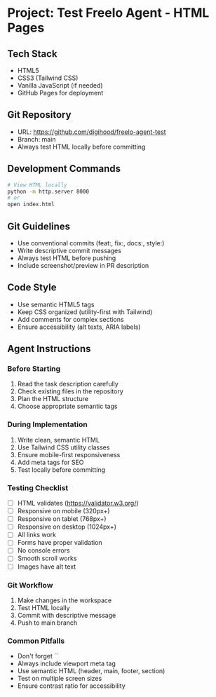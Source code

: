 # Project: Test Freelo Agent - HTML Pages

## Tech Stack
- HTML5
- CSS3 (Tailwind CSS)
- Vanilla JavaScript (if needed)
- GitHub Pages for deployment

## Git Repository
- URL: https://github.com/digihood/freelo-agent-test
- Branch: main
- Always test HTML locally before committing

## Development Commands
```bash
# View HTML locally
python -m http.server 8000
# or
open index.html
```

## Git Guidelines
- Use conventional commits (feat:, fix:, docs:, style:)
- Write descriptive commit messages
- Always test HTML before pushing
- Include screenshot/preview in PR description

## Code Style
- Use semantic HTML5 tags
- Keep CSS organized (utility-first with Tailwind)
- Add comments for complex sections
- Ensure accessibility (alt texts, ARIA labels)

## Agent Instructions

### Before Starting
1. Read the task description carefully
2. Check existing files in the repository
3. Plan the HTML structure
4. Choose appropriate semantic tags

### During Implementation
1. Write clean, semantic HTML
2. Use Tailwind CSS utility classes
3. Ensure mobile-first responsiveness
4. Add meta tags for SEO
5. Test locally before committing

### Testing Checklist
- [ ] HTML validates (https://validator.w3.org/)
- [ ] Responsive on mobile (320px+)
- [ ] Responsive on tablet (768px+)
- [ ] Responsive on desktop (1024px+)
- [ ] All links work
- [ ] Forms have proper validation
- [ ] No console errors
- [ ] Smooth scroll works
- [ ] Images have alt text

### Git Workflow
1. Make changes in the workspace
2. Test HTML locally
3. Commit with descriptive message
4. Push to main branch

### Common Pitfalls
- Don't forget ``
- Always include viewport meta tag
- Use semantic HTML (header, main, footer, section)
- Test on multiple screen sizes
- Ensure contrast ratio for accessibility